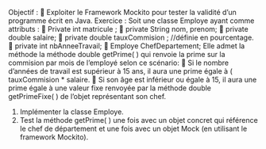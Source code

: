 Objectif :
 Exploiter le Framework Mockito pour tester la validité d’un programme écrit en
Java.
Exercice :
Soit une classe Employe ayant comme attributs :
 Private int matricule ;
 private String nom, prenom;
 private double salaire;
 private double tauxCommision ; //définie en pourcentage.
 private int nbAnneeTravail;
 Employe ChefDepartement;
Elle admet la méthode la méthode double getPrime( ) qui renvoie la prime sur la
commision par mois de l’employé selon ce scénario:
 Si le nombre d’années de travail est supérieur à 15 ans, il aura une prime égale à (
tauxCommision * salaire.
 Si son âge est inférieur ou égale à 15, il aura une prime égale à une valeur fixe
renvoyée par la méthode double getPrimeFixe( ) de l’objet représentant son chef.
1. Implémenter la classe Employe.
2. Test la méthode getPrime( ) une fois avec un objet concret qui référence le
chef de département et une fois avec un objet Mock (en utilisant le framework
Mockito).
